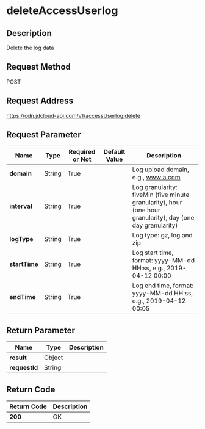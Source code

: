# deleteAccessUserlog


## Description
Delete the log data

## Request Method
POST

## Request Address
https://cdn.jdcloud-api.com/v1/accessUserlog:delete


## Request Parameter
|Name|Type|Required or Not|Default Value|Description|
|---|---|---|---|---|
|**domain**|String|True| |Log upload domain, e.g., www.a.com|
|**interval**|String|True| |Log granularity: fiveMin (five minute granularity), hour (one hour granularity), day (one day granularity)|
|**logType**|String|True| |Log type: gz, log and zip|
|**startTime**|String|True| |Log start time, format: yyyy-MM-dd HH:ss, e.g., 2019-04-12 00:00|
|**endTime**|String|True| |Log end time, format: yyyy-MM-dd HH:ss, e.g., 2019-04-12 00:05|


## Return Parameter
|Name|Type|Description|
|---|---|---|
|**result**|Object| |
|**requestId**|String| |


## Return Code
|Return Code|Description|
|---|---|
|**200**|OK|
